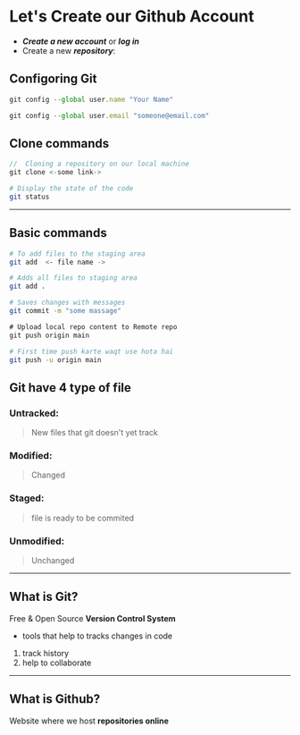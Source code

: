 # Let's Create our Github Account

- ***Create a new account*** or ***log in***
- Create a new ***repository***:

## Configoring Git
```js
git config --global user.name "Your Name"
```
```js
git config --global user.email "someone@email.com"
```

## Clone commands

```js
//  Cloning a repository on our local machine
git clone <-some link->
```

```bash
# Display the state of the code
git status
```

---
## Basic commands
```bash
# To add files to the staging area
git add  <- file name ->
```

```bash
# Adds all files to staging area
git add .
```

```bash
# Saves changes with messages
git commit -m "some massage"
```

```js
# Upload local repo content to Remote repo
git push origin main
```

```bash
# First time push karte waqt use hota hai
git push -u origin main
```

## Git have 4 type of file
### Untracked:
> New files that git doesn't yet track

### Modified:
> Changed

### Staged: 
> file is ready to be commited

### Unmodified:
> Unchanged

---

## What is Git?
Free & Open Source **Version Control System**
- tools that help to tracks changes in code
1. track history
2. help to collaborate

---

## What is Github?
Website where we host **repositories online**